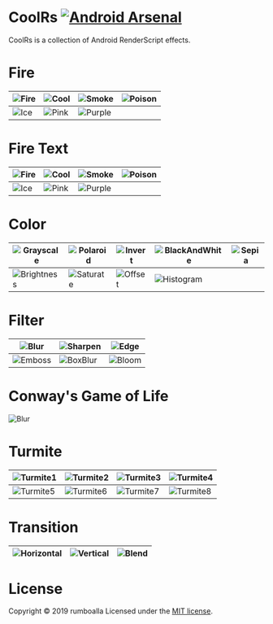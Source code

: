 # CoolRs [![Android Arsenal](https://img.shields.io/badge/Android%20Arsenal-CoolRs-brightgreen.svg?style=flat)](https://android-arsenal.com/details/1/7946)
CoolRs is a collection of Android RenderScript effects.

# Fire
![Fire](https://github.com/rumboalla/coolrs/raw/master/screenshots/fire.gif) | ![Cool](https://github.com/rumboalla/coolrs/raw/master/screenshots/cool.gif) | ![Smoke](https://github.com/rumboalla/coolrs/raw/master/screenshots/smoke.gif) | ![Poison](https://github.com/rumboalla/coolrs/raw/master/screenshots/poison.gif) 
------------ | ------------- | ------------- | -------------
![Ice](https://github.com/rumboalla/coolrs/raw/master/screenshots/ice.gif) | ![Pink](https://github.com/rumboalla/coolrs/raw/master/screenshots/pink.gif) | ![Purple](https://github.com/rumboalla/coolrs/raw/master/screenshots/purple.gif) | 

# Fire Text
![Fire](https://github.com/rumboalla/coolrs/raw/master/screenshots/firetext.gif) | ![Cool](https://github.com/rumboalla/coolrs/raw/master/screenshots/cooltext.gif) | ![Smoke](https://github.com/rumboalla/coolrs/raw/master/screenshots/smoketext.gif) | ![Poison](https://github.com/rumboalla/coolrs/raw/master/screenshots/poisontext.gif)
------------ | ------------- | ------------- | -------------
![Ice](https://github.com/rumboalla/coolrs/raw/master/screenshots/icetext.gif) | ![Pink](https://github.com/rumboalla/coolrs/raw/master/screenshots/pinktext.gif) | ![Purple](https://github.com/rumboalla/coolrs/raw/master/screenshots/purpletext.gif) | 

# Color
![Grayscale](https://github.com/rumboalla/coolrs/raw/master/screenshots/grayscale.png) | ![Polaroid](https://github.com/rumboalla/coolrs/raw/master/screenshots/polaroid.png) | ![Invert](https://github.com/rumboalla/coolrs/raw/master/screenshots/invert.png) | ![BlackAndWhite](https://github.com/rumboalla/coolrs/raw/master/screenshots/blackandwhite.png)| ![Sepia](https://github.com/rumboalla/coolrs/raw/master/screenshots/sepia.png)
------------ | ------------- | ------------- | ------------- | -------------
![Brightness](https://github.com/rumboalla/coolrs/raw/master/screenshots/brightness.png) | ![Saturate](https://github.com/rumboalla/coolrs/raw/master/screenshots/saturate.png) | ![Offset](https://github.com/rumboalla/coolrs/raw/master/screenshots/offset.png) | ![Histogram](https://github.com/rumboalla/coolrs/raw/master/screenshots/histogram.png) |

# Filter
![Blur](https://github.com/rumboalla/coolrs/raw/master/screenshots/blur.png) | ![Sharpen](https://github.com/rumboalla/coolrs/raw/master/screenshots/sharpen.png) | ![Edge](https://github.com/rumboalla/coolrs/raw/master/screenshots/edge.png)
------------ | ------------- | -------------
![Emboss](https://github.com/rumboalla/coolrs/raw/master/screenshots/emboss.png) | ![BoxBlur](https://github.com/rumboalla/coolrs/raw/master/screenshots/boxblur.png) | ![Bloom](https://github.com/rumboalla/coolrs/raw/master/screenshots/bloom.png) 

# Conway's Game of Life
![Blur](https://github.com/rumboalla/coolrs/raw/master/screenshots/conway.gif)

# Turmite
![Turmite1](https://github.com/rumboalla/coolrs/raw/master/screenshots/turmite1.gif) | ![Turmite2](https://github.com/rumboalla/coolrs/raw/master/screenshots/turmite2.gif) | ![Turmite3](https://github.com/rumboalla/coolrs/raw/master/screenshots/turmite3.gif) | ![Turmite4](https://github.com/rumboalla/coolrs/raw/master/screenshots/turmite4.gif) 
------------ | ------------- | ------------- | -------------
![Turmite5](https://github.com/rumboalla/coolrs/raw/master/screenshots/turmite5.gif) | ![Turmite6](https://github.com/rumboalla/coolrs/raw/master/screenshots/turmite6.gif) | ![Turmite7](https://github.com/rumboalla/coolrs/raw/master/screenshots/turmite7.gif) | ![Turmite8](https://github.com/rumboalla/coolrs/raw/master/screenshots/turmite8.gif)

# Transition
![Horizontal](https://github.com/rumboalla/coolrs/raw/master/screenshots/horizontal.gif) | ![Vertical](https://github.com/rumboalla/coolrs/raw/master/screenshots/vertical.gif) | ![Blend](https://github.com/rumboalla/coolrs/raw/master/screenshots/blend.gif)
------------ | ------------- | -------------

# License
Copyright © 2019 rumboalla
Licensed under the [MIT license](https://github.com/rumboalla/coolrs/raw/master/LICENSE).

